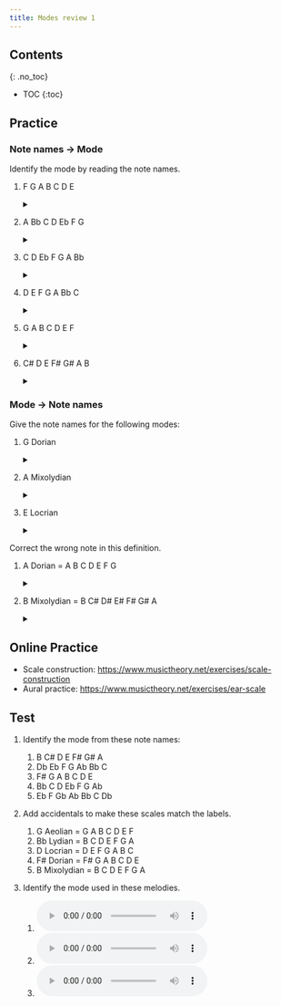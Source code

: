 ```yaml
---
title: Modes review 1
---
```


## Contents
{: .no_toc}

- TOC
{:toc}

## Practice

### Note names &rarr; Mode

Identify the mode by reading the note names.

1. F G A B C D E 
	<details><summary></summary>F Lydian</details>
	
1. A Bb C D Eb F G
	<details><summary></summary>A Locrian</details>
	
1. C D Eb F G A Bb 
	<details><summary></summary>C Dorian</details>
	
1. D E F G A Bb C
	<details><summary></summary>D Aeolian</details>

1. G A B C D E F
	<details><summary></summary>G Mixolydian</details>
	
1. C# D E F# G# A B
	<details><summary></summary>C# Phrygian</details>
	
	
### Mode &rarr; Note names

Give the note names for the following modes:

1. G Dorian
	<details><summary></summary>G A Bb C D E F</details>
	
1. A Mixolydian
	<details><summary></summary>A B C# D E F# G</details>
	
1. E Locrian
	<details><summary></summary>E F G A Bb C D E</details>
	
Correct the wrong note in this definition.

1. A Dorian = A B C D E F G
	<details><summary></summary><del>F</del> F#</details>
	
1. B Mixolydian = B C# D# E# F# G# A
	<details><summary></summary><del>E#</del> E</details>
	
## Online Practice

* Scale construction: <https://www.musictheory.net/exercises/scale-construction>
* Aural practice: <https://www.musictheory.net/exercises/ear-scale>

## Test

1. Identify the mode from these note names:
	1. B C# D E F# G# A
	2. Db Eb F G Ab Bb C
	3. F# G A B C D E
	4. Bb C D Eb F G Ab
	5. Eb F Gb Ab Bb C Db


1. Add accidentals to make these scales match the labels.
	1. G Aeolian = G A B C D E F
	2. Bb Lydian = B C D E F G A
	3. D Locrian = D E F G A B C
	4. F# Dorian = F# G A B C D E
	5. B Mixolydian = B C D E F G A


1. Identify the mode used in these melodies.

	1. <audio controls><source src="mode1_1.mp3"></audio>
	2. <audio controls><source src="mode1_2.mp3"></audio>
	3. <audio controls><source src="mode1_3.mp3"></audio>

